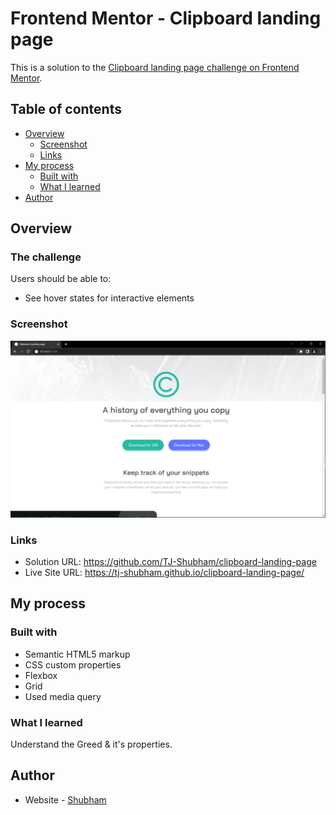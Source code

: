 # Frontend Mentor - Clipboard landing page

This is a solution to the [Clipboard landing page challenge on Frontend Mentor](https://www.frontendmentor.io/challenges/clipboard-landing-page-5cc9bccd6c4c91111378ecb9). 

## Table of contents

- [Overview](#overview)
  - [Screenshot](#screenshot)
  - [Links](#links)
- [My process](#my-process)
  - [Built with](#built-with)
  - [What I learned](#what-i-learned)
- [Author](#author)


## Overview

### The challenge

Users should be able to:

- See hover states for interactive elements

### Screenshot

![](./images/clipboard-screenshot.png)


### Links

- Solution URL:  https://github.com/TJ-Shubham/clipboard-landing-page
- Live Site URL: https://tj-shubham.github.io/clipboard-landing-page/

## My process

### Built with

- Semantic HTML5 markup
- CSS custom properties
- Flexbox
- Grid
- Used media query


### What I learned

Understand the Greed & it's  properties.



## Author

- Website - [Shubham](https://github.com/TJ-Shubham)
